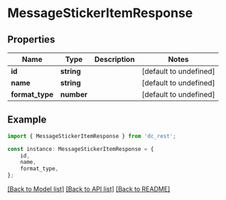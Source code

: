 # MessageStickerItemResponse


## Properties

Name | Type | Description | Notes
------------ | ------------- | ------------- | -------------
**id** | **string** |  | [default to undefined]
**name** | **string** |  | [default to undefined]
**format_type** | **number** |  | [default to undefined]

## Example

```typescript
import { MessageStickerItemResponse } from 'dc_rest';

const instance: MessageStickerItemResponse = {
    id,
    name,
    format_type,
};
```

[[Back to Model list]](../README.md#documentation-for-models) [[Back to API list]](../README.md#documentation-for-api-endpoints) [[Back to README]](../README.md)

